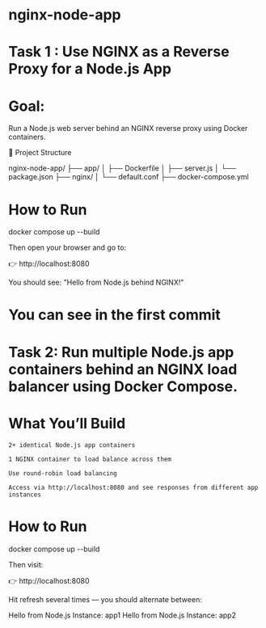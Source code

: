 # nginx-node-app


# Task 1 : Use NGINX as a Reverse Proxy for a Node.js App

# Goal:

Run a Node.js web server behind an NGINX reverse proxy using Docker containers.

📁 Project Structure

nginx-node-app/
├── app/
│   ├── Dockerfile
│   ├── server.js
│   └── package.json
├── nginx/
│   └── default.conf
├── docker-compose.yml


# How to Run

docker compose up --build

Then open your browser and go to:

👉 http://localhost:8080

You should see:
"Hello from Node.js behind NGINX!"

# You can see in the first commit

# Task 2: Run multiple Node.js app containers behind an NGINX load balancer using Docker Compose.

# What You’ll Build

    2+ identical Node.js app containers

    1 NGINX container to load balance across them

    Use round-robin load balancing

    Access via http://localhost:8080 and see responses from different app instances

# How to Run

docker compose up --build

Then visit:

👉 http://localhost:8080

Hit refresh several times — you should alternate between:

Hello from Node.js Instance: app1
Hello from Node.js Instance: app2



